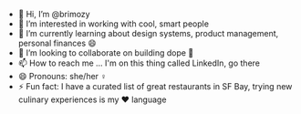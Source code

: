 - 👋 Hi, I’m @brimozy
- 👀 I’m interested in working with cool, smart people
- 🌱 I’m currently learning about design systems, product management, personal finances 😄
- 💞️ I’m looking to collaborate on building dope 🦄
- 📫 How to reach me ... I'm on this thing called LinkedIn, go there
- 😄 Pronouns: she/her ♀️
- ⚡ Fun fact: I have a curated list of great restaurants in SF Bay, trying new culinary experiences is my ❤️ language

<!---
brimozy/brimozy is a ✨ special ✨ repository because its `README.md` (this file) appears on your GitHub profile.
You can click the Preview link to take a look at your changes.
--->
